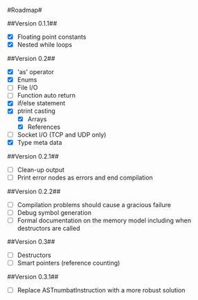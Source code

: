 #Roadmap#

##Version 0.1.1##
 - [x] Floating point constants
 - [x] Nested while loops

##Version 0.2##
 - [x] 'as' operator
 - [x] Enums
 - [ ] File I/O
 - [ ] Function auto return
 - [x] if/else statement
 - [x] ptrint casting
   - [x] Arrays
   - [x] References
 - [ ] Socket I/O (TCP and UDP only)
 - [x] Type meta data

##Version 0.2.1##
 - [ ] Clean-up output
 - [ ] Print error nodes as errors and end compilation

##Version 0.2.2##
 - [ ] Compilation problems should cause a gracious failure
 - [ ] Debug symbol generation
 - [ ] Formal documentation on the memory model including when destructors are called

##Version 0.3##
 - [ ] Destructors
 - [ ] Smart pointers (reference counting)

##Version 0.3.1##
 - [ ] Replace ASTnumbatInstruction with a more robust solution
